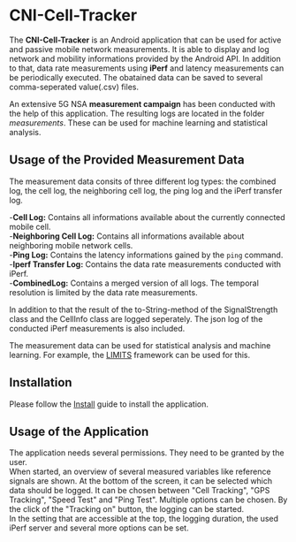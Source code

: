 # CNI-Cell-Tracker

The **CNI-Cell-Tracker** is an Android application that can be used for active and passive mobile network measurements. It is able to display and log network and mobility informations provided by the Android API. In addition to that, data rate measurements using **iPerf** and latency measurements can be periodically executed. The obatained data can be saved to several comma-seperated value(.csv) files.

An extensive 5G NSA **measurement campaign** has been conducted with the help of this application. The resulting logs are located in the folder *measurements*. These can be used for machine learning and statistical analysis. 

## Usage of the Provided Measurement Data
The measurement data consits of three different log types: the combined log, the cell log, the neighboring cell log, the ping log and the iPerf transfer log. 

-__Cell Log:__ Contains all informations available about the currently connected mobile cell.  
-**Neighboring Cell Log:** Contains all informations available about neighboring mobile network cells.  
-**Ping Log:** Contains the latency informations gained by the `ping` command.  
-**Iperf Transfer Log:** Contains the data rate measurements conducted with iPerf.  
-**CombinedLog:** Contains a merged version of all logs. The temporal resolution is limited by the data rate measurements.  

In addition to that the result of the to-String-method of the SignalStrength class and the CellInfo class are logged seperately. The json log of the conducted iPerf measurements is also included.

The measurement data can be used for statistical analysis and machine learning. For example, the [LIMITS](https://github.com/bensliwa/limits) framework can be used for this.

## Installation
Please follow the [Install](/INSTALL.md) guide to install the application.

## Usage of the Application
The application needs several permissions. They need to be granted by the user.  
When started, an overview of several measured variables like reference signals are shown. At the bottom of the screen, it can be selected which data should be logged. It can be chosen between "Cell Tracking", "GPS Tracking", "Speed Test" and "Ping Test". Multiple options can be chosen.  By the click of the "Tracking on" button, the logging can be started.  
In the setting that are accessible at the top, the logging duration, the used iPerf server and several more options can be set. 


